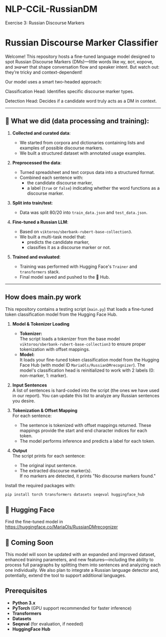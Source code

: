 # NLP-CCiL-RussianDM
Exercise 3: Russian Discourse Markers
# Russian Discourse Marker Classifier

Welcome! This repository hosts a fine-tuned language model designed to spot Russian Discourse Markers (DMs)—little words like ну, вот, короче, and значит that shape conversation flow and speaker intent. But watch out: they’re tricky and context-dependent!

Our model uses a smart two-headed approach:

Classification Head: Identifies specific discourse marker types.

Detection Head: Decides if a candidate word truly acts as a DM in context.

---

## 🧾 What we did (data processing and training):

1. **Collected and curated data**:
   - We started from corpora and dictionaries containing lists and examples of possible discourse markers.
   - We built a structured dataset with annotated usage examples.

2. **Preprocessed the data**:
   - Turned spreadsheet and text corpus data into a structured format.
   - Combined each sentence with:
     - the candidate discourse marker,
     - a label (`true` or `false`) indicating whether the word functions as a discourse marker.

3. **Split into train/test**:
   - Data was split 80/20 into `train_data.json` and `test_data.json`.

4. **Fine-tuned a Russian LLM**:
   - Based on `viktoroo/sberbank-rubert-base-collection3`.
   - We built a multi-task model that:
     - predicts the candidate marker,
     - classifies it as a discourse marker or not.

5. **Trained and evaluated**:
   - Training was performed with Hugging Face's `Trainer` and `transformers` stack.
   - Final model saved and pushed to the 🤗 Hub.

---

## How does main.py work

This repository contains a testing script (`main.py`) that loads a fine-tuned token classification model from the Hugging Face Hub.

1. **Model & Tokenizer Loading**  
   - **Tokenizer:**  
     The script loads a tokenizer from the base model `viktoroo/sberbank-rubert-base-collection3` to ensure proper tokenization with offset mappings.
   - **Model:**  
     It loads your fine-tuned token classification model from the Hugging Face Hub (with model ID `MariaOls/RussianDMrecognizer`). The model's classification head is reinitialized to work with 2 labels (0: non-marker, 1: marker).

2. **Input Sentences**  
   A list of sentences is hard-coded into the script (the ones we have used in our report). You can update this list to analyze any Russian sentences you desire.

3. **Tokenization & Offset Mapping**  
   For each sentence:
   - The sentence is tokenized with offset mappings returned. These mappings provide the start and end character indices for each token.
   - The model performs inference and predicts a label for each token.

4. **Output**  
   The script prints for each sentence:
   - The original input sentence.
   - The extracted discourse marker(s).  
   If no markers are detected, it prints "No discourse markers found."


Install the required packages with:

```bash
pip install torch transformers datasets seqeval huggingface_hub
```

## 🤗 Hugging Face
Find the fine-tuned model in https://huggingface.co/MariaOls/RussianDMrecognizer

## 📍 Coming Soon

This model will soon be updated with an expanded and improved dataset, enhanced training parameters, and new features—including the ability to process full paragraphs by splitting them into sentences and analyzing each one individually. We also plan to integrate a Russian language detector and, potentially, extend the tool to support additional languages.

## Prerequisites

- **Python 3.x**
- **PyTorch** (GPU support recommended for faster inference)
- **Transformers**
- **Datasets**
- **Seqeval** (for evaluation, if needed)
- **HuggingFace Hub**



